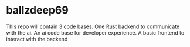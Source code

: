 # ballzdeep69
This repo will contain 3 code bases. One Rust backend to communicate with the ai. An ai code base for developer experience. A basic frontend to interact with the backend
